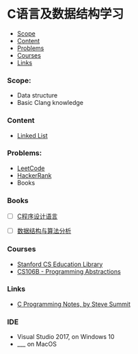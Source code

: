 # C语言及数据结构学习


   - [Scope](#scope)
   - [Content](#content)
   - [Problems](#problems)
   - [Courses](#courses)
   - [Links](#links)


### Scope:

- Data structure
- Basic Clang knowledge


### Content
 
 - [Linked List](LinkedList/readme.md)


### Problems:

- [LeetCode](https://leetcode.com/)
- [HackerRank](https://www.hackerrank.com/)
- Books


### Books

 - [ ] [C程序设计语言](https://book.douban.com/subject/1139336/)
 - [ ] [数据结构与算法分析](https://www.douban.com/link2/?url=https%3A%2F%2Fbook.douban.com%2Fsubject%2F1139426%2F&query=%E6%95%B0%E6%8D%AE%E7%BB%93%E6%9E%84&cat_id=1001&type=search&pos=1)


### Courses

- [Stanford CS Education Library](http://cslibrary.stanford.edu/ )
- [CS106B - Programming Abstractions](https://see.stanford.edu/Course/CS106B/163)


### Links

- [C Programming Notes, by Steve Summit](http://www.eskimo.com/~scs/cclass/notes/top.html)


### IDE

  - Visual Studio 2017, on Windows 10  
  - ___ on MacOS
  
